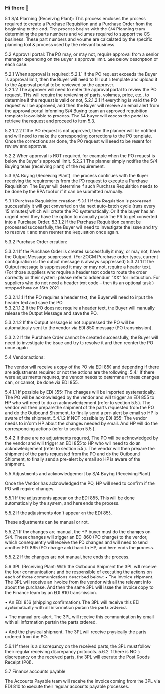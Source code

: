 ### Hi there 👋


5.1	S/4 Planning (Receiving Plant):
This process encloses the process required to create a Purchase Requisition and a Purchase Order from the beginning to the end.
The process begins with the S/4 Planning team determining the parts numbers and volumes required to support the CS business.  These part numbers and volume are calculated by the specific planning tool & process used by the relevant business.


5.2	Approval portal:
The PO may, or may not, require approval from a senior manager depending on the Buyer´s approval limit.  See below description of each case:

5.2.1	When approval is required:
5.2.1.1	If the PO request exceeds the Buyer´s approval limit, then the Buyer will need to fill out a template and upload it to the Approval portal to be reviewed by the approver.  
5.2.1.2	The approver will need to enter the approval portal to review the PO request. This will require the reviewing of parts,  volumes, price, etc., to determine if the request is valid or not, 
5.2.1.2.1	If everything is valid the PO request will be approved, and then the Buyer will receive an email alert from the approval portal informing S/4 Buying team an approved requisition template is available to process. The S4 buyer will access the portal to retrieve the request and proceed to item 5.3.
 
5.2.1.2.2	If the PO request is not approved, then the planner will be notified and will need to make the corresponding corrections to the PO template. Once the corrections are done, the PO request will need to be resent for review and approval.

5.2.2	When approval is NOT required, for example when the PO request is below the Buyer´s approval limit.
5.2.2.1	The planner simply notifies the S/4 Buying team (receiving plant) of the requirement.






5.3	S/4 Buying (Receiving Plant)
The process continues with the Buyer receiving the requirements from the PO request to execute a Purchase Requisition.  The Buyer will determine if such Purchase Requisition needs to be done by the RPA tool or if it can be submitted manually. 

5.3.1	Purchase Requisition creation:
5.3.1.1	If the Requisition is processed successfully it will get converted on the next auto-batch cycle (runs every 15 minutes) which will create the PO systematically. Or if the buyer has an urgent need they have the option to manually push the PR to get converted into a Purchase Order.
5.3.1.2	If the Purchase Requisition cannot be processed successfully, the Buyer will need to investigate the issue and try to resolve it and then reenter the Requisition once again.

5.3.2	Purchase Order creation:

5.3.2.1	If the Purchase Order is created successfully it may, or may not, have the Output Message suppressed. (For ZOCM Purchase order types, current configuration is:  the output message is always suppressed) 
5.3.2.1.1	If the Output message is suppressed it may, or may not, require a header text. (For those suppliers who require a header text code to route the order correctly on their system; please refer to addendum “XX” for instruction. For suppliers who do not need a header text code – then its an optional task )  stopped here on 16th  2021


5.3.2.1.1.1	If the PO requires a header text, the Buyer will need to input the header text and save the PO.  
5.3.2.1.1.2	If the PO does not require a header text, the Buyer will manually release the Output Message and save the PO.

5.3.2.1.2	If the Output message is not suppressed the PO will be automatically sent to the vendor via EDI 850 message (PO transmission).


5.3.2.2	If the Purchase Order cannot be created successfully, the Buyer will need to investigate the issue and try to resolve it and then reenter the PO once again. 





5.4	Vendor actions:

The vendor will receive a copy of the PO via EDI 850 and depending if there are adjustments required or not the actions are the following:
5.4.1	If there were adjustments required, the vendor needs to determine if these changes can, or cannot, be done via EDI 855.

5.4.1.1	If possible by EDI 855: The changes will be imported systematically.  
The PO will be acknowledged by the vendor and will trigger an EDI 855 to HP who will need to do an acknowledgement (refer to section 5.5 ).  The vendor will then prepare the shipment of the parts requested from the PO and do the Outbound Shipment, to finally send a pre-alert by email so HP is aware of the shipment.
5.4.1.2	If NOT possible by EDI 855: The vendor needs to inform HP about the changes needed by email. And HP will do the corresponding actions (refer to section 5.5 ).  

5.4.2	If there are no adjustments required,
The PO will be acknowledged by the vendor and will trigger an EDI 855 to HP who will need to do an acknowledgement (refer to section 5.5 ).  The vendor will then prepare the shipment of the parts requested from the PO and do the Outbound Shipment, to finally send a pre-alert by email so HP is aware of the shipment.




















5.5	Adjustments and acknowledgement by S/4 Buying (Receiving Plant)

Once the Vendor has acknowledged the PO, HP will need to confirm if the PO will require changes. 

5.5.1	If the adjustments appear on the EDI 855,
This will be done automatically by the system, and here ends the process.

5.5.2	If the adjustments don´t appear on the EDI 855,

These adjustments can be manual or not.

5.5.2.1	If the changes are manual, the HP buyer must do the changes on S/4.  These changes will trigger an EDI 860 (PO change) to the vendor, which consequently will receive the PO changes and will need to send another EDI 865 (PO change ack) back to HP, and here ends the process.

5.5.2.2	If the changes are not manual, here ends the process.






















5.6	3PL (Receiving Plant)
With the Outbound Shipment the 3PL will receive the four communications and be responsible of executing the actions on each of those communications described below:
•	The Invoice shipment.  The 3PL will receive an invoice from the vendor with all the relevant info about the purchase. And then the same 3PL will issue the invoice copy to the Finance team by an EDI 810 transmission.

•	An EDI 856 (shipping confirmation). The 3PL will receive this EDI systematically with all information pertain the parts ordered.

•	The manual pre-alert. The 3PL will receive this communication by email with all information pertain the parts ordered.

•	And the physical shipment.  The 3PL will receive physically the parts ordered from the PO.

5.6.1	If there is a discrepancy on the received parts, the 3PL must follow their regular receiving discrepancy protocols. 
5.6.2	If there is NO a discrepancy on the received parts, the 3PL will execute the Post Goods Receipt (PGI).


5.7	Finance accounts payable

The Accounts Payable team will receive the invoice coming from the 3PL via EDI 810 to execute their regular accounts payable processes.




<!--
**Manucth/Manucth** is a ✨ _special_ ✨ repository because its `README.md` (this file) appears on your GitHub profile.


5.1	S/4 Planning (Receiving Plant):
This process encloses the process required to create a Purchase Requisition and a Purchase Order from the beginning to the end.
The process begins with the S/4 Planning team determining the parts numbers and volumes required to support the CS business.  These part numbers and volume are calculated by the specific planning tool & process used by the relevant business.


5.2	Approval portal:
The PO may, or may not, require approval from a senior manager depending on the Buyer´s approval limit.  See below description of each case:

5.2.1	When approval is required:
5.2.1.1	If the PO request exceeds the Buyer´s approval limit, then the Buyer will need to fill out a template and upload it to the Approval portal to be reviewed by the approver.  
5.2.1.2	The approver will need to enter the approval portal to review the PO request. This will require the reviewing of parts,  volumes, price, etc., to determine if the request is valid or not, 
5.2.1.2.1	If everything is valid the PO request will be approved, and then the Buyer will receive an email alert from the approval portal informing S/4 Buying team an approved requisition template is available to process. The S4 buyer will access the portal to retrieve the request and proceed to item 5.3.
 
5.2.1.2.2	If the PO request is not approved, then the planner will be notified and will need to make the corresponding corrections to the PO template. Once the corrections are done, the PO request will need to be resent for review and approval.

5.2.2	When approval is NOT required, for example when the PO request is below the Buyer´s approval limit.
5.2.2.1	The planner simply notifies the S/4 Buying team (receiving plant) of the requirement.






5.3	S/4 Buying (Receiving Plant)
The process continues with the Buyer receiving the requirements from the PO request to execute a Purchase Requisition.  The Buyer will determine if such Purchase Requisition needs to be done by the RPA tool or if it can be submitted manually. 

5.3.1	Purchase Requisition creation:
5.3.1.1	If the Requisition is processed successfully it will get converted on the next auto-batch cycle (runs every 15 minutes) which will create the PO systematically. Or if the buyer has an urgent need they have the option to manually push the PR to get converted into a Purchase Order.
5.3.1.2	If the Purchase Requisition cannot be processed successfully, the Buyer will need to investigate the issue and try to resolve it and then reenter the Requisition once again.

5.3.2	Purchase Order creation:

5.3.2.1	If the Purchase Order is created successfully it may, or may not, have the Output Message suppressed. (For ZOCM Purchase order types, current configuration is:  the output message is always suppressed) 
5.3.2.1.1	If the Output message is suppressed it may, or may not, require a header text. (For those suppliers who require a header text code to route the order correctly on their system; please refer to addendum “XX” for instruction. For suppliers who do not need a header text code – then its an optional task )  stopped here on 16th  2021


5.3.2.1.1.1	If the PO requires a header text, the Buyer will need to input the header text and save the PO.  
5.3.2.1.1.2	If the PO does not require a header text, the Buyer will manually release the Output Message and save the PO.

5.3.2.1.2	If the Output message is not suppressed the PO will be automatically sent to the vendor via EDI 850 message (PO transmission).


5.3.2.2	If the Purchase Order cannot be created successfully, the Buyer will need to investigate the issue and try to resolve it and then reenter the PO once again. 





5.4	Vendor actions:

The vendor will receive a copy of the PO via EDI 850 and depending if there are adjustments required or not the actions are the following:
5.4.1	If there were adjustments required, the vendor needs to determine if these changes can, or cannot, be done via EDI 855.

5.4.1.1	If possible by EDI 855: The changes will be imported systematically.  
The PO will be acknowledged by the vendor and will trigger an EDI 855 to HP who will need to do an acknowledgement (refer to section 5.5 ).  The vendor will then prepare the shipment of the parts requested from the PO and do the Outbound Shipment, to finally send a pre-alert by email so HP is aware of the shipment.
5.4.1.2	If NOT possible by EDI 855: The vendor needs to inform HP about the changes needed by email. And HP will do the corresponding actions (refer to section 5.5 ).  

5.4.2	If there are no adjustments required,
The PO will be acknowledged by the vendor and will trigger an EDI 855 to HP who will need to do an acknowledgement (refer to section 5.5 ).  The vendor will then prepare the shipment of the parts requested from the PO and do the Outbound Shipment, to finally send a pre-alert by email so HP is aware of the shipment.




















5.5	Adjustments and acknowledgement by S/4 Buying (Receiving Plant)

Once the Vendor has acknowledged the PO, HP will need to confirm if the PO will require changes. 

5.5.1	If the adjustments appear on the EDI 855,
This will be done automatically by the system, and here ends the process.

5.5.2	If the adjustments don´t appear on the EDI 855,

These adjustments can be manual or not.

5.5.2.1	If the changes are manual, the HP buyer must do the changes on S/4.  These changes will trigger an EDI 860 (PO change) to the vendor, which consequently will receive the PO changes and will need to send another EDI 865 (PO change ack) back to HP, and here ends the process.

5.5.2.2	If the changes are not manual, here ends the process.






















5.6	3PL (Receiving Plant)
With the Outbound Shipment the 3PL will receive the four communications and be responsible of executing the actions on each of those communications described below:
•	The Invoice shipment.  The 3PL will receive an invoice from the vendor with all the relevant info about the purchase. And then the same 3PL will issue the invoice copy to the Finance team by an EDI 810 transmission.

•	An EDI 856 (shipping confirmation). The 3PL will receive this EDI systematically with all information pertain the parts ordered.

•	The manual pre-alert. The 3PL will receive this communication by email with all information pertain the parts ordered.

•	And the physical shipment.  The 3PL will receive physically the parts ordered from the PO.

5.6.1	If there is a discrepancy on the received parts, the 3PL must follow their regular receiving discrepancy protocols. 
5.6.2	If there is NO a discrepancy on the received parts, the 3PL will execute the Post Goods Receipt (PGI).


5.7	Finance accounts payable

The Accounts Payable team will receive the invoice coming from the 3PL via EDI 810 to execute their regular accounts payable processes.


